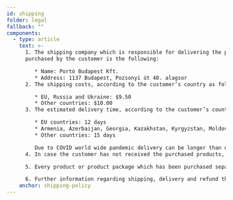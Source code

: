 ```yaml
---
id: shipping
folder: legal
fallback: ""
components:
  - type: article
    text: >-
      1. The shipping company which is responsible for delivering the products
      purchased by the customer is the following:

         * Name: Portó Budapest Kft.
         * Address: 1137 Budapest, Pozsonyi út 40. alagsor
      2. The shipping costs, according to the customer’s country as follows:

         * EU, Russia and Ukraine: $9.50
         * Other countries: $10.00
      3. The estimated delivery time, according to the customer’s country as follows:

         * EU countries: 12 days
         * Armenia, Azerbaijan, Georgia, Kazakhstan, Kyrgyzstan, Moldova, Russia, Tajikistan, Turkmenistan, Ukraine, Uzbekistan: 19 days
         * Other countries: 15 days

         Due to COVID world wide pandemic delivery can be longer than usual.
      4. In case the customer has not received the purchased products, we recommend they contact our company using the following e-mail address: [shop@urosystem.com](mailto:shop@urosystem.com)

      5. Every product or product package which has been purchased separately is to be shipped as a separate unit.

      6. Further information regarding shipping, delivery and refund that has not been detailed above is included in our [Terms and Conditions](/terms-of-service).
    anchor: shipping-policy
---
```

